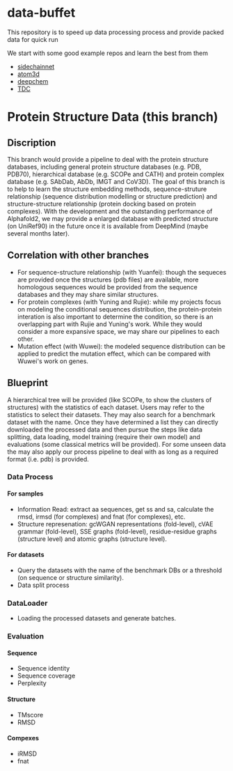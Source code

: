 # data-buffet
This repository is to speed up data processing process and provide packed data for quick run

We start with some good example repos and learn the best from them
* [sidechainnet](https://github.com/jonathanking/sidechainnet)
* [atom3d](https://github.com/drorlab/atom3d)
* [deepchem](https://github.com/deepchem/deepchem)
* [TDC](https://github.com/mims-harvard/TDC)

# Protein Structure Data (this branch)
## Discription 
This branch would provide a pipeline to deal with the protein structure databases, including general protein structure databases (e.g. PDB, PDB70), hierarchical database (e.g. SCOPe and CATH) and protein complex database (e.g. SAbDab, AbDb, IMGT and CoV3D). The goal of this branch is to help to learn the structure embedding methods, sequence-struture relationship (sequence distribution modelling or structure prediction) and structure-structure relationship (protein docking based on protein complexes). With the development and the outstanding performance of Alphafold2, we may provide a enlarged database with predicted structure (on UniRef90) in the future once it is available from DeepMind (maybe several months later).

## Correlation with other branches
* For sequence-structure relationship (with Yuanfei): though the sequeces are provided once the structures (pdb files) are available, more homologous sequences would be provided from the sequence databases and they may share similar structures. 
* For protein complexes (with Yuning and Rujie): while my projects focus on modeling the conditional sequences distribution, the protein-protein interation is also important to determine the condition, so there is an overlapping part with Rujie and Yuning's work. While they would consider a more expansive space, we may share our pipelines to each other.
* Mutation effect (with Wuwei): the modeled sequence distribution can be applied to predict the mutation effect, which can be compared with Wuwei's work on genes.

## Blueprint
A hierarchical tree will be provided (like SCOPe, to show the clusters of structures) with the statistics of each dataset. Users may refer to the statistics to select their datasets. They may also search for a benchmark dataset with the name. Once they have determined a list they can directly downloaded the processed data and then pursue the steps like data splitting, data loading, model training (require their own model) and evaluations (some classical metrics will be provided). For some unseen data the may also apply our process pipeline to deal with as long as a required format (i.e. pdb) is provided.

### Data Process
#### For samples
* Information Read: extract aa sequences, get ss and sa, calculate the rmsd, irmsd (for complexes) and fnat (for complexes), etc.
* Structure represenation: gcWGAN representations (fold-level), cVAE grammar (fold-level), SSE graphs (fold-level), residue-residue graphs (structure level) and atomic graphs (structure level).
#### For datasets
* Query the datasets with the name of the benchmark DBs or a threshold (on sequence or structure similarity).
* Data split process

### DataLoader
* Loading the processed datasets and generate batches.

### Evaluation
#### Sequence
* Sequence identity 
* Sequence coverage 
* Perplexity

#### Structure
* TMscore 
* RMSD 

#### Compexes
* iRMSD
* fnat
